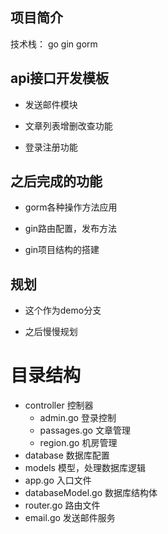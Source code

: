 ## 项目简介

技术栈： go  gin  gorm

## api接口开发模板

- 发送邮件模块

- 文章列表增删改查功能

- 登录注册功能

## 之后完成的功能

- gorm各种操作方法应用

- gin路由配置，发布方法

- gin项目结构的搭建

## 规划

- 这个作为demo分支

- 之后慢慢规划

# 目录结构

- controller  控制器
    - admin.go   登录控制
    - passages.go  文章管理
    - region.go    机房管理
- database 数据库配置
- models  模型，处理数据库逻辑
- app.go  入口文件
- databaseModel.go  数据库结构体
- router.go  路由文件
- email.go  发送邮件服务







